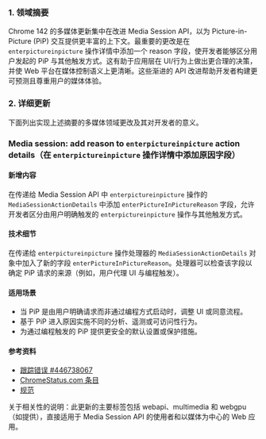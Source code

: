 ### 1. 领域摘要

Chrome 142 的多媒体更新集中在改进 Media Session API，以为 Picture-in-Picture (PiP) 交互提供更丰富的上下文。最重要的更改是在 `enterpictureinpicture` 操作详情中添加一个 reason 字段，使开发者能够区分用户发起的 PiP 与其他触发方式。这有助于应用层在 UI/行为上做出更合理的决策，并使 Web 平台在媒体控制语义上更清晰。这些渐进的 API 改进帮助开发者构建更可预测且尊重用户的媒体体验。

### 2. 详细更新

下面列出实现上述摘要的多媒体领域更改及其对开发者的意义。

### Media session: add reason to `enterpictureinpicture` action details（在 `enterpictureinpicture` 操作详情中添加原因字段）

#### 新增内容
在传递给 Media Session API 中 `enterpictureinpicture` 操作的 `MediaSessionActionDetails` 中添加 `enterPictureInPictureReason` 字段，允许开发者区分由用户明确触发的 `enterpictureinpicture` 操作与其他触发方式。

#### 技术细节
在传递给 `enterpictureinpicture` 操作处理器的 `MediaSessionActionDetails` 对象中加入了新的字段 `enterPictureInPictureReason`。处理器可以检查该字段以确定 PiP 请求的来源（例如，用户代理 UI 与编程触发）。

#### 适用场景
- 当 PiP 是由用户明确请求而非通过编程方式启动时，调整 UI 或同意流程。
- 基于 PiP 进入原因实施不同的分析、遥测或可访问性行为。
- 为通过编程触发的 PiP 提供更安全的默认设置或保护措施。

#### 参考资料
- [跟踪错误 #446738067](https://issues.chromium.org/issues/446738067)  
- [ChromeStatus.com 条目](https://chromestatus.com/feature/6415506970116096)  
- [规范](https://github.com/w3c/mediasession/pull/362)

关于相关性的说明：此更新的主要标签包括 webapi、multimedia 和 webgpu（如提供），直接适用于 Media Session API 的使用者和以媒体为中心的 Web 应用。